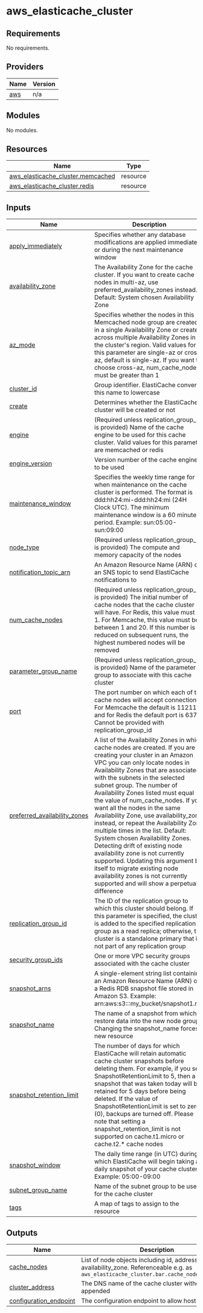 # aws_elasticache_cluster

<!-- BEGINNING OF PRE-COMMIT-TERRAFORM DOCS HOOK -->
## Requirements

No requirements.

## Providers

| Name | Version |
|------|---------|
| <a name="provider_aws"></a> [aws](#provider\_aws) | n/a |

## Modules

No modules.

## Resources

| Name | Type |
|------|------|
| [aws_elasticache_cluster.memcached](https://registry.terraform.io/providers/hashicorp/aws/latest/docs/resources/elasticache_cluster) | resource |
| [aws_elasticache_cluster.redis](https://registry.terraform.io/providers/hashicorp/aws/latest/docs/resources/elasticache_cluster) | resource |

## Inputs

| Name | Description | Type | Default | Required |
|------|-------------|------|---------|:--------:|
| <a name="input_apply_immediately"></a> [apply\_immediately](#input\_apply\_immediately) | Specifies whether any database modifications are applied immediately, or during the next maintenance window | `bool` | `false` | no |
| <a name="input_availability_zone"></a> [availability\_zone](#input\_availability\_zone) | The Availability Zone for the cache cluster. If you want to create cache nodes in multi-az, use preferred\_availability\_zones instead. Default: System chosen Availability Zone | `string` | `null` | no |
| <a name="input_az_mode"></a> [az\_mode](#input\_az\_mode) | Specifies whether the nodes in this Memcached node group are created in a single Availability Zone or created across multiple Availability Zones in the cluster's region. Valid values for this parameter are single-az or cross-az, default is single-az. If you want to choose cross-az, num\_cache\_nodes must be greater than 1 | `string` | `null` | no |
| <a name="input_cluster_id"></a> [cluster\_id](#input\_cluster\_id) | Group identifier. ElastiCache converts this name to lowercase | `string` | n/a | yes |
| <a name="input_create"></a> [create](#input\_create) | Determines whether the ElastiCache cluster will be created or not | `bool` | `true` | no |
| <a name="input_engine"></a> [engine](#input\_engine) | (Required unless replication\_group\_id is provided) Name of the cache engine to be used for this cache cluster. Valid values for this parameter are memcached or redis | `string` | `null` | no |
| <a name="input_engine_version"></a> [engine\_version](#input\_engine\_version) | Version number of the cache engine to be used | `string` | `null` | no |
| <a name="input_maintenance_window"></a> [maintenance\_window](#input\_maintenance\_window) | Specifies the weekly time range for when maintenance on the cache cluster is performed. The format is ddd:hh24:mi-ddd:hh24:mi (24H Clock UTC). The minimum maintenance window is a 60 minute period. Example: sun:05:00-sun:09:00 | `string` | `null` | no |
| <a name="input_node_type"></a> [node\_type](#input\_node\_type) | (Required unless replication\_group\_id is provided) The compute and memory capacity of the nodes | `string` | `null` | no |
| <a name="input_notification_topic_arn"></a> [notification\_topic\_arn](#input\_notification\_topic\_arn) | An Amazon Resource Name (ARN) of an SNS topic to send ElastiCache notifications to | `string` | `null` | no |
| <a name="input_num_cache_nodes"></a> [num\_cache\_nodes](#input\_num\_cache\_nodes) | (Required unless replication\_group\_id is provided) The initial number of cache nodes that the cache cluster will have. For Redis, this value must be 1. For Memcache, this value must be between 1 and 20. If this number is reduced on subsequent runs, the highest numbered nodes will be removed | `number` | `1` | no |
| <a name="input_parameter_group_name"></a> [parameter\_group\_name](#input\_parameter\_group\_name) | (Required unless replication\_group\_id is provided) Name of the parameter group to associate with this cache cluster | `string` | `null` | no |
| <a name="input_port"></a> [port](#input\_port) | The port number on which each of the cache nodes will accept connections. For Memcache the default is 11211, and for Redis the default port is 6379. Cannot be provided with replication\_group\_id | `number` | `null` | no |
| <a name="input_preferred_availability_zones"></a> [preferred\_availability\_zones](#input\_preferred\_availability\_zones) | A list of the Availability Zones in which cache nodes are created. If you are creating your cluster in an Amazon VPC you can only locate nodes in Availability Zones that are associated with the subnets in the selected subnet group. The number of Availability Zones listed must equal the value of num\_cache\_nodes. If you want all the nodes in the same Availability Zone, use availability\_zone instead, or repeat the Availability Zone multiple times in the list. Default: System chosen Availability Zones. Detecting drift of existing node availability zone is not currently supported. Updating this argument by itself to migrate existing node availability zones is not currently supported and will show a perpetual difference | `list(string)` | `[]` | no |
| <a name="input_replication_group_id"></a> [replication\_group\_id](#input\_replication\_group\_id) | The ID of the replication group to which this cluster should belong. If this parameter is specified, the cluster is added to the specified replication group as a read replica; otherwise, the cluster is a standalone primary that is not part of any replication group | `string` | `null` | no |
| <a name="input_security_group_ids"></a> [security\_group\_ids](#input\_security\_group\_ids) | One or more VPC security groups associated with the cache cluster | `list(string)` | `[]` | no |
| <a name="input_snapshot_arns"></a> [snapshot\_arns](#input\_snapshot\_arns) | A single-element string list containing an Amazon Resource Name (ARN) of a Redis RDB snapshot file stored in Amazon S3. Example: arn:aws:s3:::my\_bucket/snapshot1.rdb | `list(string)` | `[]` | no |
| <a name="input_snapshot_name"></a> [snapshot\_name](#input\_snapshot\_name) | The name of a snapshot from which to restore data into the new node group. Changing the snapshot\_name forces a new resource | `string` | `null` | no |
| <a name="input_snapshot_retention_limit"></a> [snapshot\_retention\_limit](#input\_snapshot\_retention\_limit) | The number of days for which ElastiCache will retain automatic cache cluster snapshots before deleting them. For example, if you set SnapshotRetentionLimit to 5, then a snapshot that was taken today will be retained for 5 days before being deleted. If the value of SnapshotRetentionLimit is set to zero (0), backups are turned off. Please note that setting a snapshot\_retention\_limit is not supported on cache.t1.micro or cache.t2.* cache nodes | `number` | `null` | no |
| <a name="input_snapshot_window"></a> [snapshot\_window](#input\_snapshot\_window) | The daily time range (in UTC) during which ElastiCache will begin taking a daily snapshot of your cache cluster. Example: 05:00-09:00 | `string` | `null` | no |
| <a name="input_subnet_group_name"></a> [subnet\_group\_name](#input\_subnet\_group\_name) | Name of the subnet group to be used for the cache cluster | `string` | `null` | no |
| <a name="input_tags"></a> [tags](#input\_tags) | A map of tags to assign to the resource | `map(string)` | `{}` | no |

## Outputs

| Name | Description |
|------|-------------|
| <a name="output_cache_nodes"></a> [cache\_nodes](#output\_cache\_nodes) | List of node objects including id, address, port and availability\_zone. Referenceable e.g. as `aws_elasticache_cluster.bar.cache_nodes.0.address` |
| <a name="output_cluster_address"></a> [cluster\_address](#output\_cluster\_address) | The DNS name of the cache cluster without the port appended |
| <a name="output_configuration_endpoint"></a> [configuration\_endpoint](#output\_configuration\_endpoint) | The configuration endpoint to allow host discovery |
<!-- END OF PRE-COMMIT-TERRAFORM DOCS HOOK -->

